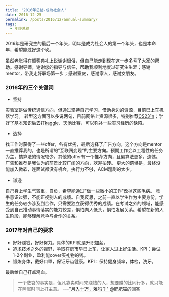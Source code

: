 ```yaml
---
title: '2016年总结-成为社会人'
date: 2016-12-25
permalink: /posts/2016/12/annual-summary/
tags: 
  - 年终总结
---
```


2016年是研究生的最后一个年头，明年是成为社会人的第一个年头，也是本命年，希望能过好这个坎。

虽然老觉得在颁奖典礼上说谢谢很俗，但自己能走到现在这一步多亏了大家的帮助。感谢导师，谢谢您的指导与信任，帮助我顺利地度过研究生生涯；感谢mentor，带我走好职场第一步；感谢室友，感谢家人，感谢女朋友。


### 2016年的三个关键词

- 坚持

实验室是做传统通信方向，但通过坚持自己学习、借助身边的资源，目前已上车机器学习。
转型这方面可以多说两句，目前网络上资源很多，特别推荐[CS231n](https://zhuanlan.zhihu.com/p/21930884)；学好了基本知识后去打[kaggle](https://www.kaggle.com)、[天池](https://tianchi.shuju.aliyun.com/)比赛，可以弥补一些实习经历的缺陷。

- 选择

找工作时获得了一些offer，各有优劣，最后选择了广告方向，这个方向是mentor一直推荐我的，也是所谓的”互联网变现“的主要方向。预期工作会以工程性的任务为主，搞算法的情况较少。其他的offer有一个推荐方向，且偏算法更多，遗憾。广告和推荐是我认为的前景比较广阔的方向，欢迎拍砖。
更大的遗憾是，最终没能加入微软，连面试都没有机会，执行力不够，ACM题刷的太少。

- 谦逊

自己身上学生气较重，自负，希望能通过"做一些微小的工作"改掉这些毛病。
竞争意识过强，不能正视别人的成绩。自我反思，之前一直以学生作为主要身份，学生的任务较少涉及到合作，只需要独立获得优秀的成绩。在考试之外的领域，能感受到自己推动事情落实的能力较差，惧怕向人低头，惧怕发展关系。希望在新的人生阶段，能够理解竞争与合作的关系。


### 2017年对自己的要求

- 好好赚钱，好好努力。具体的KPI就是升职加薪。
- 追求技术之外的视野，争取在房市早日上车，让家人过上好生活。KPI：尝试1-2个副业，盈利能cover买礼物的钱。
- 锻炼身体，戴好口罩，保证牙齿健康。KPI：保持健身频率，体检，洗牙。

最后给自己打点鸡血。
> 一个悲哀的事实是，但凡靠卖时间来赚钱的人，想要赚的比同行多，就只能在睡眠时间上打主意。   ---["月入十万，难吗？" @肥肥猫的回答](https://www.zhihu.com/question/37050422)

